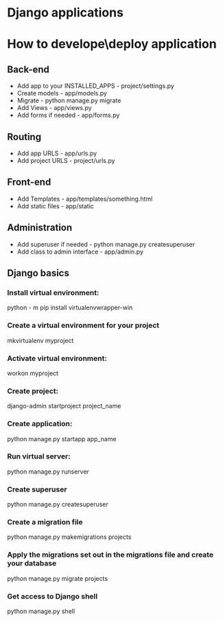 # Django applications

# How to develope\deploy application
## Back-end
- Add app to your INSTALLED_APPS - project/settings.py
- Create models - app/models.py
- Migrate - python manage.py migrate
- Add Views - app/views.py
- Add forms if needed - app/forms.py
## Routing
- Add app URLS - app/urls.py
- Add project URLS - project/urls.py
## Front-end
- Add Templates - app/templates/something.html
- Add static files - app/static
## Administration
- Add superuser if needed - python manage.py createsuperuser
- Add class to admin interface - app/admin.py

## Django basics

### Install virtual environment:
python - m pip install virtualenvwrapper-win

### Create a virtual environment for your project
mkvirtualenv myproject

### Activate virtual environment:
workon myproject

### Create project:
django-admin startproject project_name

### Create application:
python manage.py startapp app_name

### Run virtual server:
python manage.py runserver

### Create superuser
python manage.py createsuperuser

### Create a migration file
python manage.py makemigrations projects
### Apply the migrations set out in the migrations file and create your database
python manage.py migrate projects

### Get access to Django shell
python manage.py shell

